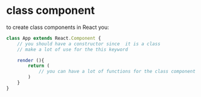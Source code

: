 # class component

to create class components in React you:

```js
class App extends React.Component {
    // you should have a constructor since  it is a class
    // make a lot of use for the this keyword

    render (){
        return (
            // you can have a lot of functions for the class component but you must have the render() function
        )
    }
}
```
